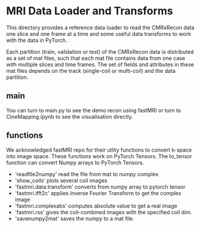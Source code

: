 # MRI Data Loader and Transforms
This directory provides a reference data loader to read the CMRxRecon data one
slice and one frame at a time and some useful data transforms to work with the data in PyTorch.

Each partition (train, validation or test) of the CMRxRecon data is distributed as a set of mat files, such that each mat file contains data from one case with multiple slices and time frames. The set of fields and attributes in these mat files depends on the track (single-coil or multi-coil) and the data partition.

## main
You can turn to main.py to see the demo recon using fastMRI or turn to CineMapping.ipynb to see the visualisation directly.


## functions
We acknowledged fastMRI repo for their utlity functions to convert k-space into image space. These functions work on PyTorch Tensors. The to_tensor function can convert Numpy arrays to PyTorch Tensors.

* 'readfile2numpy' read the file from mat to numpy complex
* 'show_coils' plots several coil images 
* 'fastmri.data.transform' converts from numpy array to pytorch tensor
* 'fastmri.ifft2c' applies Inverse Fourier Transform to get the complex image
* 'fastmri.complexabs' computes absolute value to get a real image
* 'fastmri.rss' gives the coil-combined images with the specified coil dim.
* 'savenumpy2mat' saves the numpy to a mat file.
